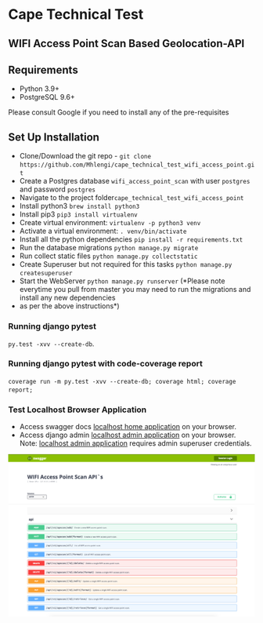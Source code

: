 # Cape Technical Test 
## WIFI Access Point Scan Based Geolocation-API

## Requirements
- Python 3.9+
- PostgreSQL 9.6+

Please consult Google if you need to install any of the pre-requisites

## Set Up Installation
- Clone/Download the git repo - `git clone https://github.com/Mhlengi/cape_technical_test_wifi_access_point.git`
- Create a Postgres database `wifi_access_point_scan` with user `postgres` and password `postgres`
- Navigate to the project folder`cape_technical_test_wifi_access_point`
- Install python3 `brew install python3`
- Install pip3 `pip3 install virtualenv`
- Create virtual environment: `virtualenv -p python3 venv`
- Activate a virtual environment: `. venv/bin/activate`
- Install all the python dependencies `pip install -r requirements.txt`
- Run the database migrations `python manage.py migrate`
- Run collect static files `python manage.py collectstatic`
- Create Superuser but not required for this tasks `python manage.py createsuperuser` 
- Start the WebServer `python manage.py runserver`
(*Please note everytime you pull from master you may need to run the migrations and install any new dependencies
- as per the above instructions*)

### Running django pytest
`py.test -xvv --create-db`.

### Running django pytest with code-coverage report
`coverage run -m py.test -xvv --create-db; coverage html; coverage report;`

### Test Localhost Browser Application
- Access swagger docs [localhost home application](http://localhost:8000/) on your browser.
- Access django admin [localhost admin application](http://localhost:8000/admin/) on your browser.
Note: [localhost admin application](http://localhost:8000/admin/) requires admin superuser
 credentials.

![localhost home application](https://github.com/Mhlengi/cape_technical_test_wifi_access_point/blob/master/SwaggerScreenshot.png)


